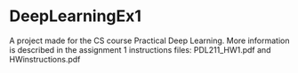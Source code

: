 # DeepLearningEx1
A project made for the CS course Practical Deep Learning.
More information is described in the assignment 1 instructions files: PDL211_HW1.pdf and HWinstructions.pdf
